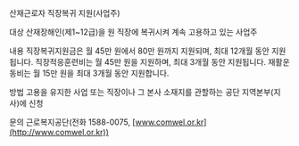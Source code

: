 산재근로자 직장복귀 지원(사업주)

대상
산재장해인(제1~12급)을 원 직장에 복귀시켜 계속 고용하고 있는 사업주

내용
직장복귀지원금은 월 45만 원에서 80만 원까지 지원되며, 최대 12개월 동안 지원됩니다.
직장적응훈련비는 월 45만 원을 지원하며, 최대 3개월 동안 지원됩니다.
재활운동비는 월 15만 원을 최대 3개월 동안 지원합니다.

방법
고용을 유지한 사업 또는 직장이나 그 본사 소재지를 관할하는 공단 지역본부(지사)에 신청

문의
근로복지공단(전화 1588-0075, [www.comwel.or.kr](http://www.comwel.or.kr))
